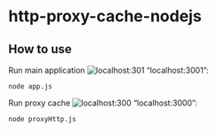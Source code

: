 # http-proxy-cache-nodejs

How to use
------
Run main application ![localhost:301](localhost:3001)
                     “localhost:3001”: 
```
node app.js
```



Run proxy cache ![localhost:300](localhost:3000)
               “localhost:3000”:
```
node proxyHttp.js
```
